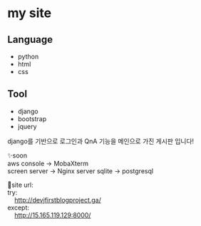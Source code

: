 


# my site



## Language

- python
- html
- css

## Tool

- django
- bootstrap
- jquery

django를 기반으로 로그인과 QnA 기능을 메인으로 가진 게시판 입니다!

✨soon  
aws console -> MobaXterm  
screen server -> Nginx server
sqlite -> postgresql

🎊site url:  
try:  
&nbsp; &nbsp; http://devjfirstblogproject.ga/  
except:  
&nbsp; &nbsp; http://15.165.119.129:8000/

